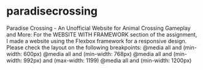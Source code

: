 # paradisecrossing
Paradise Crossing - An Unofficial Website for Animal Crossing Gameplay and More:
For the WEBSITE WITH FRAMEWORK section of the assignment, I made a website using the Flexbox framework for a responsive design. Please check the layout on the following breakpoints:
@media all and (min-width: 600px)
@media all and (min-width: 768px)
@media all and (min-width: 992px) and (max-width: 1199)
@media all and (min-width: 1200px)
